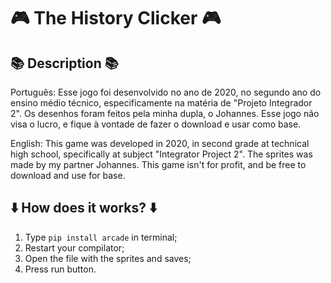 # 	:video_game: The History Clicker 	:video_game:

## :books: Description :books:

Português: Esse jogo foi desenvolvido no ano de 2020, no segundo ano do ensino médio técnico, especificamente na matéria de "Projeto Integrador 2". Os desenhos foram feitos pela minha dupla, o Johannes. Esse jogo não visa o lucro, e fique à vontade de fazer o download e usar como base.

English: This game was developed in 2020, in second grade at technical high school, specifically at subject "Integrator Project 2". The sprites was made by my partner Johannes. This game isn't for profit, and be free to download and use for base.

## :arrow_down: How does it works? :arrow_down:

1. Type ```pip install arcade``` in terminal;
2. Restart your compilator;
3. Open the file with the sprites and saves;
4. Press run button.
